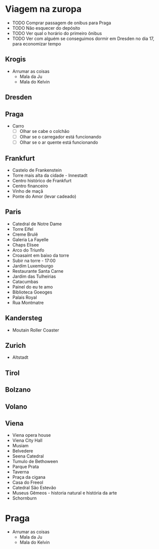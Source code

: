 # Viagem na zuropa

- TODO Comprar passagem de onibus para Praga
- TODO Não esquecer do depósito
- TODO Ver qual o horário do primeiro ônibus
- TODO Ver com alguém se conseguimos dormir em Dresden no dia 17, para
economizar tempo

## Krogis

- Arrumar as coisas
  - Mala da Ju
  - Mala do Kelvin

## Dresden

## Praga

- Carro
  - [ ] Olhar se cabe o colchão
  - [ ] Olhar se o carregador está funcionando
  - [ ] Olhar se o ar quente está funcionando

## Frankfurt

- Castelo de Frankenstein
- Torre mais alta da cidade - Innestadt
- Centro histórico de Frankfurt
- Centro financeiro
- Vinho de maçã
- Ponte do Amor (levar cadeado)

## Paris

- Catedral de Notre Dame
- Torre Eifel
- Creme Brulê
- Galeria La Fayelle
- Chaps Elisee
- Arco do Triunfo
- Croasaint em baixo da torre
- Subir na torre - 17:00
- Jardim Luxemburgo
- Restaurante Santa Carne
- Jardim das Tulheirias
- Catacumbas
- Painel do eu te amo
- Biblioteca Goeoges
- Palais Royal
- Rua Montmatre

## Kandersteg

- Moutain Roller Coaster

## Zurich

- Altstadt


## Tirol

## Bolzano

## Volano

## Viena

- Viena opera house
- Viena City Hall
- Musiam
- Belvedere
- Seena Catedral
- Tumulo de Bethoween
- Parque Prata
- Taverna
- Praça da cigana
- Casa do Freeol
- Catedral São Estevão
- Museus Gêmeos - historia natural e história da arte
- Schornburn

# Praga

- Arrumar as coisas
  - Mala da Ju
  - Mala do Kelvin

